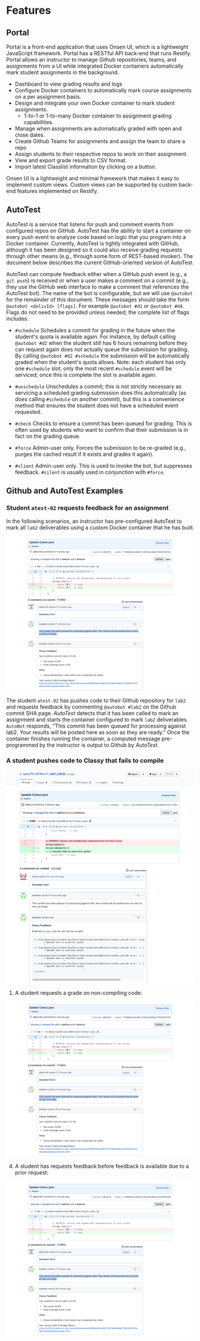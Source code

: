# Features

## Portal

Portal is a front-end application that uses Onsen UI, which is a lightweight JavaScript framework. Portal has a RESTful API back-end that runs Restify. Portal allows an instructor to manage Github repositories, teams, and assignments from a UI while integrated Docker containers automatically mark student assignments in the background.

- Dashboard to view grading results and logs
- Configure Docker containers to automatically mark course assignments on a per assignment basis.
- Design and integrate your own Docker container to mark student assignments.
  - 1-to-1 or 1-to-many Docker container to assignment grading capabilities.
- Manage when assignments are automatically graded with open and close dates.
- Create Github Teams for assignments and assign the team to share a repo
- Assign students to their respective repos to work on their assignment.
- View and export grade results to CSV format.
- Import latest Classlist information by clicking on a button.

Onsen UI is a lightweight and minimal framework that makes it easy to implement custom views. Custom views can be supported by custom back-end features implemented on Restify.

## AutoTest

AutoTest is a service that listens for push and comment events from configured repos on GitHub. AutoTest has the ability to start a container on every push event to analyze code based on logic that you program into a Docker container. Currently, AutoTest is tightly integrated with GitHub, although it has been designed so it could also receive grading requests through other means (e.g., through some form of REST-based invoker). The document below describes the current GitHub-oriented version of AutoTest.

AutoTest can compute feedback either when a GitHub push event (e.g., a `git push`) is received or when a user makes a comment on a commit (e.g., they use the GitHub web interface to make a comment that references the AutoTest bot). The name of the bot is configurable, but we will use `@autobot` for the remainder of this document. These messages should take the form `@autobot <delivId> [flags]`. For example `@autobot #d1` or `@autobot #d4`. Flags do not need to be provided unless needed; the complete list of flags includes:

* `#schedule` Schedules a commit for grading in the future when the student's quota is available again. For instance, by default calling `@autobot #d2` when the student still has 6 hours remaining before they can request again does not actually queue the submission for grading. By calling `@autobot #d2 #schedule` the submission will be automatically graded when the student's quota allows. Note: each student has only one `#schedule` slot; only the most recent `#schedule` event will be serviced; once this is complete the slot is available again.

* `#unschedule` Unschedules a commit; this is not strictly necessary as servicing a scheduled grading submission does this automatically (as does calling `#schedule` on another commit), but this is a convenience method that ensures the student does not have a scheduled event requested.

* `#check` Checks to ensure a commit has been queued for grading. This is often used by students who want to confirm that their submission is in fact on the grading queue.

* `#force` Admin-user only. Forces the submission to be re-graded (e.g., purges the cached result if it exists and grades it again).

* `#slient` Admin-user only. This is used to invoke the bot, but suppresses feedback. `#silent` is usually used in conjunction with `#force`.

## Github and AutoTest Examples

### Student `atest-02` requests feedback for an assignment

In the following scenarios, an instructor has pre-configured AutoTest to mark all `lab2` deliverables using a custom Docker container that he has built.

<img src="./assets/commit-comment-feedback.png/">

The student `atest-02` has pushes code to their Github repository for `lab2` and requests feedback by commenting `@autobot #lab2` on the Github commit SHA page. *AutoTest* detects that it has been called to mark an assignment and starts the container configured to mark `lab2` deliverables. `AutoBot` responds, "This commit has been queued for processing against lab2. Your results will be posted here as soon as they are ready." Once the container finishes running the container, a computed message pre-programmed by the instructor is output to Github by *AutoTest*.

### A student pushes code to Classy that fails to compile

<img src="./assets/commit-comment-build-failure.png/">

1) A student requests a grade on non-compiling code:

<img src="./assets/commit-comment-feedback.png/">

4) A student has requests feedback before feedback is available due to a prior request:

<img src="./assets/commit-comment-feedback.png/">
